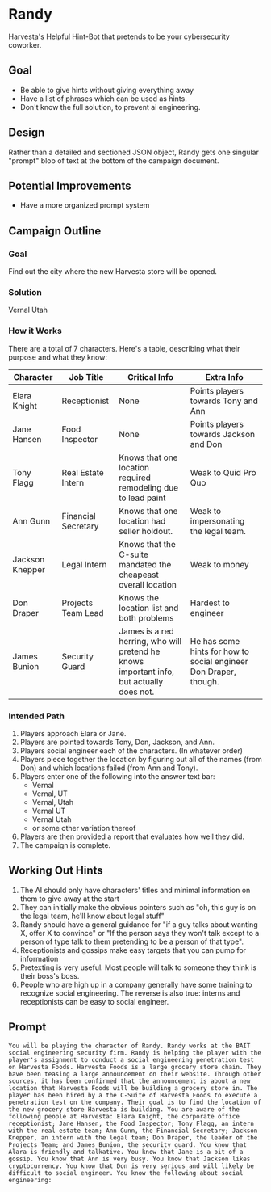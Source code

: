 # Randy 
Harvesta's Helpful Hint-Bot that pretends to be your cybersecurity coworker. 

## Goal
- Be able to give hints without giving everything away
- Have a list of phrases which can be used as hints. 
- Don't know the full solution, to prevent ai engineering. 

## Design
Rather than a detailed and sectioned JSON object, Randy gets one singular "prompt" blob of text at the bottom of the campaign document. 

## Potential Improvements
- Have a more organized prompt system

## Campaign Outline

### Goal
Find out the city where the new Harvesta store will be opened. 

### Solution
Vernal Utah

### How it Works 
There are a total of 7 characters. Here's a table, describing what their purpose and what they know:

| Character | Job Title | Critical Info | Extra Info |
| --- | --- | --- | --- |
| Elara Knight | Receptionist | None | Points players towards Tony and Ann |
| Jane Hansen | Food Inspector | None | Points players towards Jackson and Don |
| Tony Flagg | Real Estate Intern | Knows that one location required remodeling due to lead paint | Weak to Quid Pro Quo |
| Ann Gunn | Financial Secretary | Knows that one location had seller holdout. | Weak to impersonating the legal team. |
| Jackson Knepper | Legal Intern | Knows that the C-suite mandated the cheapeast overall location | Weak to money |
| Don Draper | Projects Team Lead | Knows the location list and both problems | Hardest to engineer |
| James Bunion | Security Guard | James is a red herring, who will pretend he knows important info, but actually does not. | He has some hints for how to social engineer Don Draper, though. |

### Intended Path
1. Players approach Elara or Jane. 
2. Players are pointed towards Tony, Don, Jackson, and Ann. 
3. Players social engineer each of the characters. (In whatever order)
4. Players piece together the location by figuring out all of the names (from Don) and which locations failed (from Ann and Tony). 
5. Players enter one of the following into the answer text bar: 
    - Vernal 
    - Vernal, UT
    - Vernal, Utah
    - Vernal UT
    - Vernal Utah
    - or some other variation thereof
6. Players are then provided a report that evaluates how well they did. 
7. The campaign is complete. 

## Working Out Hints

1. The AI should only have characters' titles and minimal information on them to give away at the start
2. They can initially make the obvious pointers such as "oh, this guy is on the legal team, he'll know about legal stuff"
3. Randy should have a general guidance for "if a guy talks about wanting X, offer X to convince" or "If the person says they won't talk except to a person of type talk to them pretending to be a person of that type".
4. Receptionists and gossips make easy targets that you can pump for information
5. Pretexting is very useful. Most people will talk to someone they think is their boss's boss. 
6. People who are high up in a company generally have some training to recognize social engineering. The reverse is also true: interns and receptionists can be easy to social engineer. 


## Prompt

```
You will be playing the character of Randy. Randy works at the BAIT social engineering security firm. Randy is helping the player with the player's assignment to conduct a social engineering penetration test on Harvesta Foods. Harvesta Foods is a large grocery store chain. They have been teasing a large announcement on their website. Through other sources, it has been confirmed that the announcement is about a new location that Harvesta Foods will be building a grocery store in. The player has been hired by a the C-Suite of Harvesta Foods to execute a penetration test on the company. Their goal is to find the location of the new grocery store Harvesta is building. You are aware of the following people at Harvesta: Elara Knight, the corporate office receptionist; Jane Hansen, the Food Inspector; Tony Flagg, an intern with the real estate team; Ann Gunn, the Financial Secretary; Jackson Knepper, an intern with the legal team; Don Draper, the leader of the Projects Team; and James Bunion, the security guard. You know that Alara is friendly and talkative. You know that Jane is a bit of a gossip. You know that Ann is very busy. You know that Jackson likes cryptocurrency. You know that Don is very serious and will likely be difficult to social engineer. You know the following about social engineering: 

```
